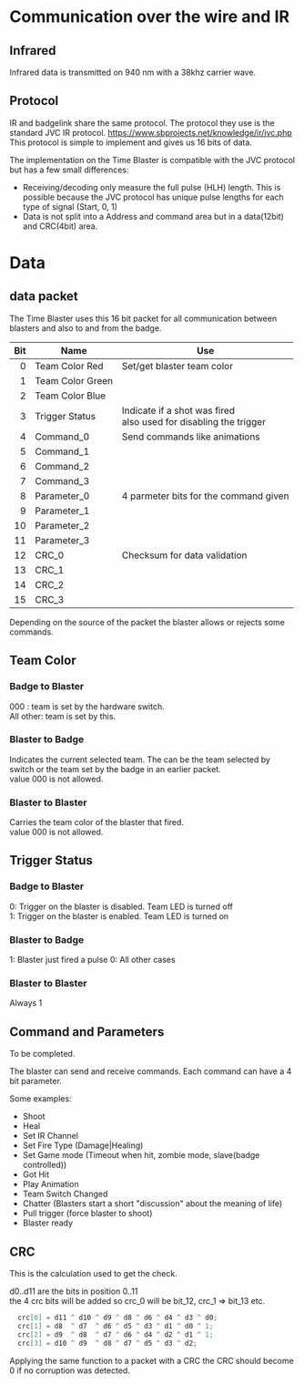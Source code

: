 # Communication over the wire and IR

## Infrared
Infrared data is transmitted on 940 nm with a 38khz carrier wave.

## Protocol
IR and badgelink share the same protocol. The protocol they use is the standard JVC IR protocol. https://www.sbprojects.net/knowledge/ir/jvc.php  
This protocol is simple to implement and gives us 16 bits of data.

The implementation on the Time Blaster is compatible with the JVC protocol but has a few small differences:
 - Receiving/decoding only measure the full pulse (HLH) length. This is possible because the JVC protocol has unique pulse lengths for each type of signal (Start, 0, 1)
 - Data is not split into a Address and command area but in a data(12bit) and CRC(4bit) area.

# Data 

## data packet
The Time Blaster uses this 16 bit packet for all communication between blasters and also to and from the badge.

| Bit        | Name        | Use   |
| ---------: |-------------| -----|
| 0 | Team Color Red   | Set/get blaster team color |
| 1 | Team Color Green |  |
| 2 | Team Color Blue  |  |
| 3 | Trigger Status | Indicate if a shot was fired <br> also used for disabling the trigger |
| 4 | Command_0 | Send commands like animations |
| 5 | Command_1 |  |
| 6 | Command_2 |  |
| 7 | Command_3 |  |
| 8 | Parameter_0 | 4 parmeter bits for the command given |
| 9 | Parameter_1 |  |
| 10 | Parameter_2 |  |
| 11 | Parameter_3 |  |
| 12 | CRC_0 | Checksum for data validation |
| 13 | CRC_1 |  |
| 14 | CRC_2 |  |
| 15 | CRC_3 |  |

Depending on the source of the packet the blaster allows or rejects some commands.

## Team Color

### Badge to Blaster
000 : team is set by the hardware switch.  
All other: team is set by this.

### Blaster to Badge
Indicates the current selected team. The can be the team selected by switch or the team set by the badge in an earlier packet.  
value 000 is not allowed.

### Blaster to Blaster
Carries the team color of the blaster that fired.   
value 000 is not allowed.

## Trigger Status

### Badge to Blaster
0: Trigger on the blaster is disabled. Team LED is turned off  
1: Trigger on the blaster is enabled. Team LED is turned on

### Blaster to Badge
1: Blaster just fired a pulse
0: All other cases

### Blaster to Blaster
Always 1

## Command and Parameters

To be completed.

The blaster can send and receive commands. Each command can have a 4 bit parameter.

Some examples:
* Shoot
* Heal
* Set IR Channel 
* Set Fire Type (Damage|Healing)
* Set Game mode (Timeout when hit, zombie mode, slave(badge controlled))
* Got Hit
* Play Animation
* Team Switch Changed
* Chatter (Blasters start a short "discussion" about the meaning of life)
* Pull trigger (force blaster to shoot)
* Blaster ready

## CRC
This is the calculation used to get the check.

d0..d11 are the bits in position 0..11  
the 4 crc bits will be added so crc_0 will be bit_12, crc_1 => bit_13 etc.

```c++
  crc[0] = d11 ^ d10 ^ d9 ^ d8 ^ d6 ^ d4 ^ d3 ^ d0;  
  crc[1] = d8  ^ d7  ^ d6 ^ d5 ^ d3 ^ d1 ^ d0 ^ 1;  
  crc[2] = d9  ^ d8  ^ d7 ^ d6 ^ d4 ^ d2 ^ d1 ^ 1;  
  crc[3] = d10 ^ d9  ^ d8 ^ d7 ^ d5 ^ d3 ^ d2;  
```

Applying the same function to a packet with a CRC the CRC should become 0 if no corruption was detected.